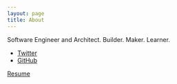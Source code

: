 ```yaml
---
layout: page
title: About
---
```


<p class="message">
  Software Engineer and Architect. Builder. Maker. Learner.
</p>

* [Twitter](https://twitter.com/_m4tty)
* [GitHub](https://github.com/m4tty)

[Resume](../resume)

